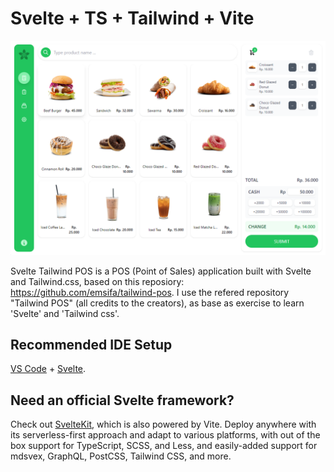 # Svelte + TS + Tailwind + Vite

![svelte/tailwind-pos-cover](./src/assets/svelte-tailwind-pos.png)

Svelte Tailwind POS is a POS (Point of Sales) application built with Svelte and Tailwind.css, based on this reposiory: https://github.com/emsifa/tailwind-pos.
I use the refered repository "Tailwind POS" (all credits to the creators), as base as exercise to learn 'Svelte' and 'Tailwind css'.

## Recommended IDE Setup

[VS Code](https://code.visualstudio.com/) + [Svelte](https://marketplace.visualstudio.com/items?itemName=svelte.svelte-vscode).

## Need an official Svelte framework?

Check out [SvelteKit](https://github.com/sveltejs/kit#readme), which is also powered by Vite. Deploy anywhere with its serverless-first approach and adapt to various platforms, with out of the box support for TypeScript, SCSS, and Less, and easily-added support for mdsvex, GraphQL, PostCSS, Tailwind CSS, and more.
